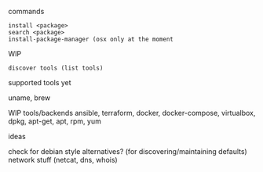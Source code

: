 commands

```
install <package> 
search <package>
install-package-manager (osx only at the moment
```

WIP
```
discover tools (list tools)
```

supported tools yet

uname, brew

WIP tools/backends
ansible, terraform, docker, docker-compose, virtualbox, dpkg, apt-get, apt, rpm, yum

ideas

check for debian style alternatives? (for discovering/maintaining defaults)
network stuff (netcat, dns, whois)
